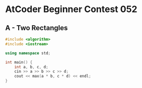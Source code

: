 # AtCoder Beginner Contest 052
## A - Two Rectangles
```cpp
#include <algorithm>
#include <iostream>

using namespace std;

int main() {
    int a, b, c, d;
    cin >> a >> b >> c >> d;
    cout << max(a * b, c * d) << endl;
}
```
